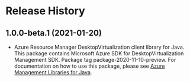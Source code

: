 # Release History

## 1.0.0-beta.1 (2021-01-20)

- Azure Resource Manager DesktopVirtualization client library for Java. This package contains Microsoft Azure SDK for DesktopVirtualization Management SDK.  Package tag package-2020-11-10-preview. For documentation on how to use this package, please see [Azure Management Libraries for Java](https://aka.ms/azsdk/java/mgmt).